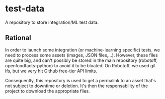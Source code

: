 # test-data

A repository to store integration/ML test data.

## Rational

In order to launch some integration (or machine-learning specific) tests, we need to process some assets (images, JSON files,...).
However, these files are quite big, and can't possibly be stored in the main repository (robotoff, openfoodfacts-python) to avoid it to be bloated. On Robotoff, we used git lfs, but we very hit Github free-tier API limits.

Consequently, this repository is used to get a permalink to an asset that's not subject to downtime or deletion.
It's then the responsability of the project to download the appropriate files.
